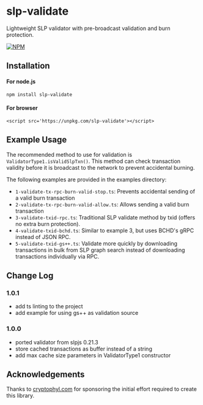 # slp-validate

Lightweight SLP validator with pre-broadcast validation and burn protection.

[![NPM](https://nodei.co/npm/slp-validate.png)](https://nodei.co/npm/slp-validate/)



## Installation

#### For node.js
`npm install slp-validate`

#### For browser
```<script src='https://unpkg.com/slp-validate'></script>```



## Example Usage

The recommended method to use for validation is `ValidatorType1.isValidSlpTxn()`.  This method can check transaction validity before it is broadcast to the network to prevent accidental burning. 

The following examples are provided in the examples directory:

 - `1-validate-tx-rpc-burn-valid-stop.ts`: Prevents accidental sending of a valid burn transaction
 - `2-validate-tx-rpc-burn-valid-allow.ts`: Allows sending a valid burn transaction
 - `3-validate-txid-rpc.ts`: Traditional SLP validate method by txid (offers no extra burn protection).
 - `4-validate-txid-bchd.ts`: Similar to example 3, but uses BCHD's gRPC instead of JSON RPC.
 - `5-validate-txid-gs++.ts`: Validate more quickly by downloading transactions in bulk from SLP graph search instead of downloading transactions individually via RPC.



## Change Log

### 1.0.1
- add ts linting to the project
- add example for using gs++ as validation source

### 1.0.0
- ported validator from slpjs 0.21.3
- store cached transactions as buffer instead of a string
- add max cache size parameters in ValidatorType1 constructor



## Acknowledgements 

Thanks to [cryptophyl.com](https://cryptophyl.com) for sponsoring the initial effort required to create this library.
